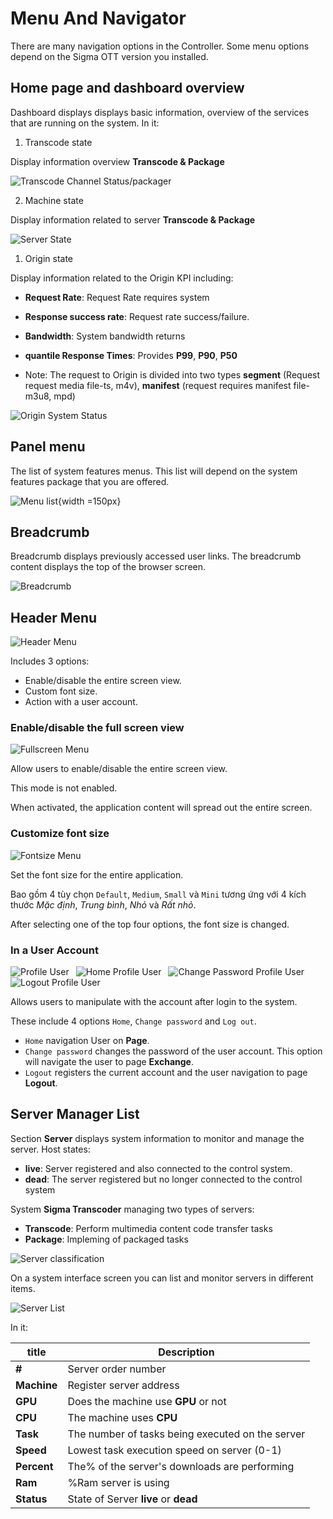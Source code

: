 # Menu And Navigator

There are many navigation options in the Controller. Some menu options depend on the Sigma OTT version you installed.

## Home page and dashboard overview

Dashboard displays displays basic information, overview of the services that are running on the system. In it:

1. Transcode state

Display information overview **Transcode & Package**

![Transcode Channel Status/packager](./images/um-dashboard/transcode.png)

2. Machine state

Display information related to server **Transcode & Package**

![Server State](./images/um-dashboard/machine.png)

1. Origin state

Display information related to the Origin KPI including:

*  **Request Rate**: Request Rate requires system
*  **Response success rate**: Request rate success/failure.
*  **Bandwidth**: System bandwidth returns
*  **quantile Response Times**: Provides **P99**, **P90**, **P50**

* Note: The request to Origin is divided into two types **segment** (Request request media file-ts, m4v), **manifest** (request requires manifest file-m3u8, mpd)


![Origin System Status](./images/um-dashboard/origin.png)

## **Panel menu**

The list of system features menus. This list will depend on the system features package that you are offered.

![Menu list](./images/um-panel-menu.png){width =150px}


## Breadcrumb

Breadcrumb displays previously accessed user links. The breadcrumb content displays the top of the browser screen.

![Breadcrumb](./images/um-breadcrumb/sample.png)


## Header Menu

![Header Menu](./images/um-header-menu/main.png)

Includes 3 options:

- Enable/disable the entire screen view.
- Custom font size.
- Action with a user account.

### Enable/disable the full screen view

![Fullscreen Menu](./images/um-header-menu/fullscreen.jpg)

Allow users to enable/disable the entire screen view.

This mode is not enabled.

When activated, the application content will spread out the entire screen.

### Customize font size

![Fontsize Menu](./images/um-header-menu/font-size.jpg)

Set the font size for the entire application.

Bao gồm 4 tùy chọn `Default`, `Medium`, `Small` và `Mini` tương ứng với 4 kích thước *Mặc định*, *Trung bình*, *Nhỏ* và *Rất nhỏ*.

After selecting one of the top four options, the font size is changed.

### In a User Account

![Profile User](./images/um-header-menu/profile.jpg)&ensp; ![Home Profile User](./images/um-header-menu/home-profile.jpg)&ensp; ![Change Password Profile User](./images/um-header-menu/change-pwd-profile.jpg)&ensp; ![Logout Profile User](./images/um-header-menu/logout-profile.jpg)

Allows users to manipulate with the account after login to the system.

These include 4 options `Home`, `Change password` and `Log out`.

- `Home` navigation User on **Page**.
- `Change password` changes the password of the user account. This option will navigate the user to page **Exchange**.
- `Logout` registers the current account and the user navigation to page **Logout**.


## Server Manager List

Section  **Server** displays system information to monitor and manage the server. Host states:

* **live**: Server registered and also connected to the control system.
* **dead**: The server registered but no longer connected to the control system

System **Sigma Transcoder** managing two types of servers:

* **Transcode**: Perform multimedia content code transfer tasks
* **Package**: Impleming of packaged tasks

![Server classification](./images/um-machine-tab.png)

On a system interface screen you can list and monitor servers in different items.


![Server List](./images/um-machine-list.png)

In it:


| title       | Description                                      |
| ----------- | ------------------------------------------------ |
| **#**       | Server order number                              |
| **Machine** | Register server address                          |
| **GPU**     | Does the machine use **GPU** or not              |
| **CPU**     | The machine uses **CPU**                         |
| **Task**    | The number of tasks being executed on the server |
| **Speed**   | Lowest task execution speed on server (0-1)      |
| **Percent** | The% of the server's downloads are performing    |
| **Ram**     | %Ram server is using                             |
| **Status**  | State of Server **live** or **dead**             |

